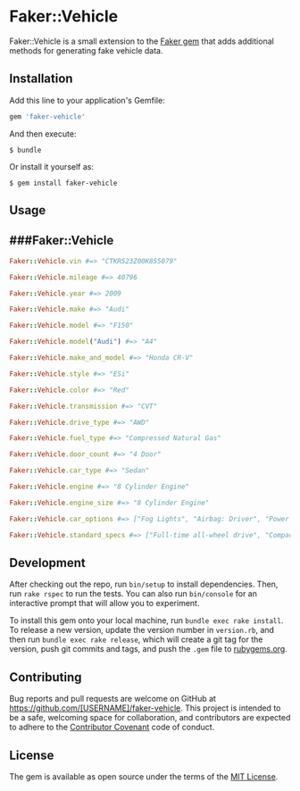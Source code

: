 # Faker::Vehicle

Faker::Vehicle is a small extension to the [Faker gem](https://github.com/stympy/faker) that adds additional methods for generating fake vehicle data.

## Installation

Add this line to your application's Gemfile:

```ruby
gem 'faker-vehicle'
```

And then execute:

    $ bundle

Or install it yourself as:

    $ gem install faker-vehicle

## Usage

###Faker::Vehicle
-----------------

```ruby
Faker::Vehicle.vin #=> "CTKR523Z00K855079"

Faker::Vehicle.mileage #=> 40796

Faker::Vehicle.year #=> 2009

Faker::Vehicle.make #=> "Audi"

Faker::Vehicle.model #=> "F150"

Faker::Vehicle.model("Audi") #=> "A4"

Faker::Vehicle.make_and_model #=> "Honda CR-V"

Faker::Vehicle.style #=> "ESi"

Faker::Vehicle.color #=> "Red"

Faker::Vehicle.transmission #=> "CVT"

Faker::Vehicle.drive_type #=> "AWD"

Faker::Vehicle.fuel_type #=> "Compressed Natural Gas"

Faker::Vehicle.door_count #=> "4 Door"

Faker::Vehicle.car_type #=> "Sedan"

Faker::Vehicle.engine #=> "8 Cylinder Engine"

Faker::Vehicle.engine_size #=> "8 Cylinder Engine"

Faker::Vehicle.car_options #=> ["Fog Lights", "Airbag: Driver", "Power Windows", "Airbag: Passenger", "Rear Window Defroster", "Power Steering", "Tow Package", "Moonroof/Sunroof"]

Faker::Vehicle.standard_specs #=> ["Full-time all-wheel drive", "Compact spare tire", "Traveler/mini trip computer", "Brake assist", "Body color door handles", "Dana 44/226mm rear axle", "Front/rear aluminum multi-link double joint suspension w/coil springs"]
```

## Development

After checking out the repo, run `bin/setup` to install dependencies. Then, run `rake rspec` to run the tests. You can also run `bin/console` for an interactive prompt that will allow you to experiment.

To install this gem onto your local machine, run `bundle exec rake install`. To release a new version, update the version number in `version.rb`, and then run `bundle exec rake release`, which will create a git tag for the version, push git commits and tags, and push the `.gem` file to [rubygems.org](https://rubygems.org).

## Contributing

Bug reports and pull requests are welcome on GitHub at https://github.com/[USERNAME]/faker-vehicle. This project is intended to be a safe, welcoming space for collaboration, and contributors are expected to adhere to the [Contributor Covenant](contributor-covenant.org) code of conduct.


## License

The gem is available as open source under the terms of the [MIT License](http://opensource.org/licenses/MIT).

